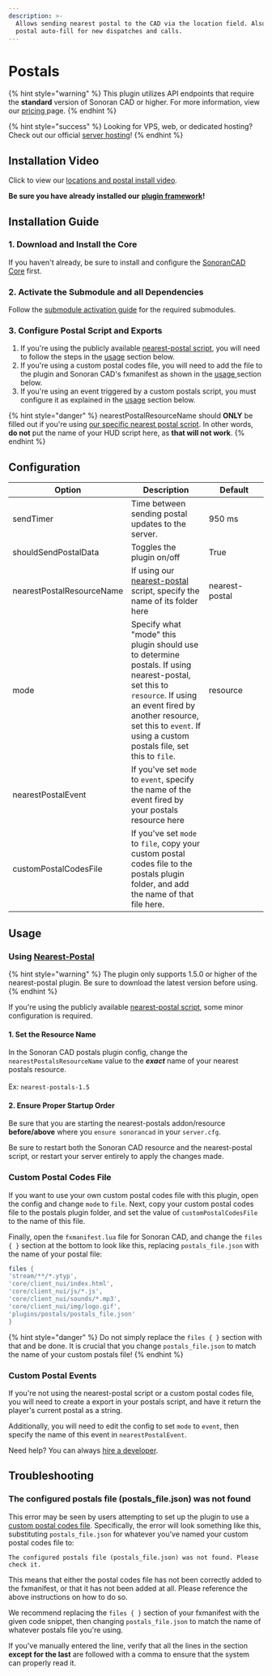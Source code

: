 ```yaml
---
description: >-
  Allows sending nearest postal to the CAD via the location field. Also enables
  postal auto-fill for new dispatches and calls.
---
```


# Postals

{% hint style="warning" %}
This plugin utilizes API endpoints that require the **standard** version of Sonoran CAD or higher. For more information, view our [pricing ](../../../../pricing/faq/)page.
{% endhint %}

{% hint style="success" %}
Looking for VPS, web, or dedicated hosting? Check out our official [server hosting](../../../../other-products/server-hosting.md)!
{% endhint %}

## Installation Video

Click to view our [locations and postal install video](https://youtu.be/Rc6MT0D6rcI).

**Be sure you have already installed our** [**plugin framework**](../../../../roadmap/v2-legacy/framework-installation.md)**!**

## Installation Guide

### 1. Download and Install the Core

If you haven't already, be sure to install and configure the [SonoranCAD Core](../) first.

### 2. Activate the Submodule and all Dependencies

Follow the [submodule activation guide](../submodule-configuration/#activating-a-submodule) for the required submodules.

### 3. Configure Postal Script and Exports

1. If you're using the publicly available [nearest-postal script](https://forum.cfx.re/t/release-nearest-postal-script/293511), you will need to follow the steps in the [usage](../../../../roadmap/v2-legacy/available-plugins/postals.md#using-nearest-postal) section below.
2. If you're using a custom postal codes file, you will need to add the file to the plugin and Sonoran CAD's fxmanifest as shown in the [usage ](postals.md#custom-postal-codes-file)section below.
3. If you're using an event triggered by a custom postals script, you must configure it as explained in the [usage](postals.md#custom-postal-events) section below.

{% hint style="danger" %}
nearestPostalResourceName should **ONLY** be filled out if you're using [our specific nearest postal script](https://forum.cfx.re/t/release-nearest-postal-script/293511). In other words, **do not** put the name of your HUD script here, as **that will not work**.
{% endhint %}

## Configuration

<table><thead><tr><th>Option</th><th>Description</th><th width="100">Default</th></tr></thead><tbody><tr><td>sendTimer</td><td>Time between sending postal updates to the server.</td><td>950 ms</td></tr><tr><td>shouldSendPostalData</td><td>Toggles the plugin on/off</td><td>True</td></tr><tr><td>nearestPostalResourceName</td><td>If using our <a href="https://forum.cfx.re/t/release-nearest-postal-script/293511">nearest-postal</a> script, specify the name of its folder here</td><td>nearest-postal</td></tr><tr><td>mode</td><td>Specify what "mode" this plugin should use to determine postals. If using nearest-postal, set this to <code>resource</code>. If using an event fired by another resource, set this to <code>event</code>. If using a custom postals file, set this to <code>file</code>.</td><td>resource</td></tr><tr><td>nearestPostalEvent</td><td>If you've set <code>mode</code> to <code>event</code>, specify the name of the event fired by your postals resource here</td><td></td></tr><tr><td>customPostalCodesFile</td><td>If you've set <code>mode</code> to <code>file</code>, copy your custom postal codes file to the postals plugin folder, and add the name of that file here.</td><td></td></tr></tbody></table>

## Usage

### Using [Nearest-Postal](https://forum.cfx.re/t/release-nearest-postal-script/293511)

{% hint style="warning" %}
The plugin only supports 1.5.0 or higher of the nearest-postal plugin. Be sure to download the latest version before using.
{% endhint %}

If you're using the publicly available [nearest-postal script](https://forum.cfx.re/t/release-nearest-postal-script/293511), some minor configuration is required.

#### 1. Set the Resource Name

In the Sonoran CAD postals plugin config, change the `nearestPostalsResourceName` value to the _**exact**_ name of your nearest postals resource.\
\
Ex: `nearest-postals-1.5`

#### 2. Ensure Proper Startup Order

Be sure that you are starting the nearest-postals addon/resource **before/above** where you `ensure sonorancad` in your `server.cfg`.

Be sure to restart both the Sonoran CAD resource and the nearest-postal script, or restart your server entirely to apply the changes made.

### Custom Postal Codes File

If you want to use your own custom postal codes file with this plugin, open the config and change `mode` to `file`. Next, copy your custom postal codes file to the postals plugin folder, and set the value of `customPostalCodesFile` to the name of this file.

Finally, open the `fxmanifest.lua` file for Sonoran CAD, and change the `files { }` section at the bottom to look like this, replacing `postals_file.json` with the name of your postal file:

```lua
files {
'stream/**/*.ytyp',
'core/client_nui/index.html',
'core/client_nui/js/*.js',
'core/client_nui/sounds/*.mp3',
'core/client_nui/img/logo.gif',
'plugins/postals/postals_file.json'
}
```

{% hint style="danger" %}
Do not simply replace the `files { }` section with that and be done. It is crucial that you change `postals_file.json` to match the name of your custom postals file!
{% endhint %}

### Custom Postal Events

If you're not using the nearest-postal script or a custom postal codes file, you will need to create a export in your postals script, and have it return the player's current postal as a string.

Additionally, you will need to edit the config to set `mode` to `event`, then specify the name of this event in `nearestPostalEvent`.

Need help? You can always [hire a developer](https://support.sonoransoftware.com/#/).

## Troubleshooting

### The configured postals file (postals\_file.json) was not found

This error may be seen by users attempting to set up the plugin to use a [custom postal codes file](postals.md#custom-postal-codes-file). Specifically, the error will look something like this, substituting `postals_file.json` for whatever you've named your custom postal codes file to:

```
The configured postals file (postals_file.json) was not found. Please check it.
```

This means that either the postal codes file has not been correctly added to the fxmanifest, or that it has not been added at all. Please reference the above instructions on how to do so.&#x20;

We recommend replacing the `files { }` section of your fxmanifest with the given code snippet, then changing `postals_file.json` to match the name of whatever postals file you're using.&#x20;

If you've manually entered the line, verify that all the lines in the section **except for the last** are followed with a comma to ensure that the system can properly read it.
